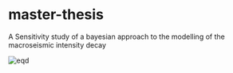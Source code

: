 # master-thesis
A Sensitivity study of a bayesian approach to the modelling of the macroseismic intensity decay

![eqd](/archived.title.jpg)
